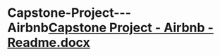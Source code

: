 # Capstone-Project---Airbnb[Capstone Project - Airbnb - Readme.docx](https://github.com/user-attachments/files/16120223/Capstone.Project.-.Airbnb.-.Readme.docx)
